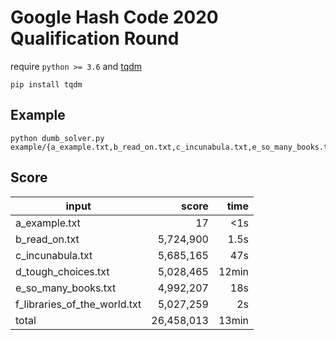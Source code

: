 # Google Hash Code 2020 Qualification Round

require `python >= 3.6` and [tqdm](https://github.com/tqdm/tqdm)

`pip install tqdm`

## Example

```
python dumb_solver.py example/{a_example.txt,b_read_on.txt,c_incunabula.txt,e_so_many_books.txt,f_libraries_of_the_world.txt}
```

## Score

|input                       |      score| time |
|----------------------------|----------:|-----:|
|a_example.txt               |         17|   <1s|
|b_read_on.txt               |  5,724,900|  1.5s|
|c_incunabula.txt            |  5,685,165|   47s|
|d_tough_choices.txt         |  5,028,465| 12min|
|e_so_many_books.txt         |  4,992,207|   18s|
|f_libraries_of_the_world.txt|  5,027,259|    2s|
| total                      | 26,458,013| 13min|
```